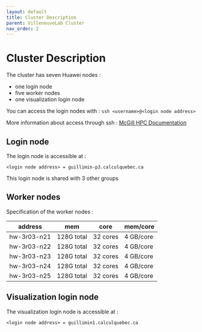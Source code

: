 ```yaml
---
layout: default
title: Cluster Description
parent: VilleneuveLab Cluster
nav_order: 2
---
```


# Cluster Description

The cluster has seven Huawei nodes :

- one login node
- five worker nodes
- one visualization login node

You can access the login nodes with : `ssh <username>@<login node address>`

More information about access through ssh : [McGill HPC Documentation][mcgillHPC-access]

## Login node

The login node is accessible at :

`<login node address> = guillimin-p3.calculquebec.ca`

This login node is shared with 3 other groups

## Worker nodes

Specification of the worker nodes :

| address | mem | core | mem/core |
| --- | --- | --- | --- |
| hw-3r03-n21 | 128G total | 32 cores | 4 GB/core |
| hw-3r03-n22 | 128G total | 32 cores | 4 GB/core |
| hw-3r03-n23 | 128G total | 32 cores | 4 GB/core |
| hw-3r03-n24 | 128G total | 32 cores | 4 GB/core |
| hw-3r03-n25 | 128G total | 32 cores | 4 GB/core |

## Visualization login node

The visualization login node is accessible at :

`<login node address> = guillimin1.calculquebec.ca`


[mcgillHPC-access]: http://www.hpc.mcgill.ca/index.php/starthere/81-doc-pages/85-guillimin-access
